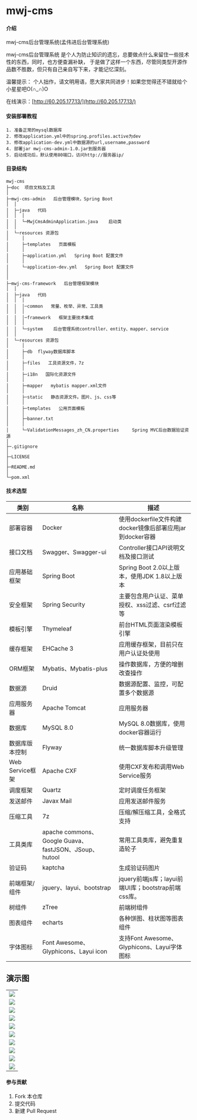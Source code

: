 # mwj-cms

#### 介绍
mwj-cms后台管理系统(孟伟进后台管理系统)

mwj-cms后台管理系统 是个人为防止知识的遗忘，总要做点什么来留住一些技术性的东西，同时，也方便查漏补缺， 于是做了这样一个东西，尽管同类型开源作品数不胜数，但只有自己亲自写下来，才能记忆深刻。

温馨提示： 个人拙作，请文明用语，愿大家共同进步！如果您觉得还不错就给个小星星吧O(∩_∩)O

在线演示：[http://60.205.177.13/](http://60.205.177.13/)


#### 安装部署教程
```
1. 准备正常的mysql数据库
2. 修改application.yml中的spring.profiles.active为dev
3. 修改application-dev.yml中数据源的url,username,password
4. 部署jar mwj-cms-admin-1.0.jar到服务器
5. 启动成功后，默认使用80端口，访问http://服务器ip/
```

#### 目录结构
```
mwj-cms
├─doc  项目文档及工具
│
├─mwj-cms-admin   后台管理模块，Spring Boot
│  │
│  ├─java   代码
│  │  │
│  │  └─MwjCmsAdminApplication.java    启动类
│  │ 
│  └─resources 资源包
│     │
│     ├─templates   页面模板
│     │
│     ├─application.yml   Spring Boot 配置文件
│     │
│     └─application-dev.yml   Spring Boot 配置文件
│
│
├─mwj-cms-framework   后台管理框架模块
│  │
│  ├─java   代码
│  │  │
│  │  │─common   常量、枚举、异常、工具类
│  │  │
│  │  │─framework   框架主要技术集成
│  │  │
│  │  └─system    后台管理系统controller、entity、mapper、service
│  │ 
│  └─resources 资源包
│     │
│     ├─db  flyway数据库脚本
│     │
│     ├─files   工具资源文件，7z
│     │
│     ├─i18n   国际化资源文件
│     │
│     ├─mapper   mybatis mapper.xml文件
│     │
│     ├─static   静态资源文件。图片、js、css等
│     │
│     ├─templates   公用页面模板
│     │
│     ├─banner.txt
│     │
│     └─ValidationMessages_zh_CN.properties     Spring MVC后台数据验证资源
│
├─.gitignore
│
├─LICENSE
│
├─README.md
│
└─pom.xml 

```
#### 技术选型

类别|名称|描述
------|------|------
部署容器			 |   Docker										|	使用dockerfile文件构建docker镜像后部署应用jar到docker容器
接口文档			 |   Swagger、Swagger-ui							|	Controller接口API说明文档及接口测试
应用基础框架		 |   Spring Boot								|	Spring Boot 2.0以上版本，使用JDK 1.8以上版本
安全框架			 |   Spring Security							|	主要包含用户认证、菜单授权、xss过滤、csrf过滤等
模板引擎			 |   Thymeleaf									|	前台HTML页面渲染模板引擎
缓存框架			 |   EHCache 3									|	应用缓存框架，目前只在用户认证处使用
ORM框架			 |	 Mybatis、Mybatis-plus						|	操作数据库，方便的增删改查操作
数据源			 |	 Druid										|	数据源配置、监控，可配置多个数据源
应用服务器		 |	 Apache Tomcat								|	应用服务器
数据库			 |	 MySQL 8.0									|	MySQL 8.0数据库，使用docker容器运行
数据库版本控制	 |	 Flyway										|	统一数据库脚本升级管理
Web Service框架	 |	 Apache CXF									|	使用CXF发布和调用Web Service服务
调度框架			 |   Quartz										|	定时调度任务框架
发送邮件			 |   Javax Mail									|	应用发送邮件服务
压缩工具			 |   7z											|	压缩/解压缩工具，全格式支持
工具类库			 |   apache commons、Google Guava、fastJSON、JSoup、hutool			|	常用工具类库，避免重复造轮子
验证码			 |	kaptcha										|	生成验证码图片
前端框架/组件		 |   jquery、layui、bootstrap					|	jquery前端js库；layui前端UI库；bootstrap前端css库。
树组件			 |	zTree										|	前端树组件
图表组件			 |   echarts									|	各种饼图、柱状图等图表组件
字体图标			 |    Font Awesome、Glyphicons、Layui icon		|	支持Font Awesome、Glyphicons、Layui字体图标

## 演示图

<table>
    <tr>
        <td><img src="https://images.gitee.com/uploads/images/2019/0207/132019_ffd53c1a_1644072.png"/></td>   
    </tr>
    <tr>
        <td><img src="https://images.gitee.com/uploads/images/2019/0207/132044_62f7b906_1644072.png"/></td>
    </tr>
    <tr>
        <td><img src="https://images.gitee.com/uploads/images/2019/0207/132058_1e6ec69c_1644072.png"/></td>
    </tr>
    <tr>
        <td><img src="https://images.gitee.com/uploads/images/2019/0207/132112_c86bdd95_1644072.png"/></td>
    </tr>
    <tr>
        <td><img src="https://images.gitee.com/uploads/images/2019/0207/132523_f2aa4b22_1644072.png"/></td>
    </tr>
    <tr>
        <td><img src="https://images.gitee.com/uploads/images/2019/0207/132142_480819e8_1644072.png"/></td>
    </tr>
    <tr>
        <td><img src="https://images.gitee.com/uploads/images/2019/0207/132155_e1206597_1644072.png"/></td>
    </tr>
    <tr>
        <td><img src="https://images.gitee.com/uploads/images/2019/0207/132207_a2525626_1644072.png"/></td>
    </tr>
	<tr>
        <td><img src="https://images.gitee.com/uploads/images/2019/0207/132552_7ca9f651_1644072.png"/></td>
    </tr>
    <tr>
        <td><img src="https://images.gitee.com/uploads/images/2019/0207/132235_0f042054_1644072.png"/></td>
    </tr>
</table>

#### 参与贡献

1. Fork 本仓库
2. 提交代码
3. 新建 Pull Request

